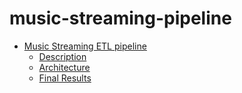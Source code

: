 # music-streaming-pipeline
- [Music Streaming ETL pipeline](#music-streaming-pipeline)
    - [Description](#description)
    - [Architecture](#architecture)
    - [Final Results](#final-results)